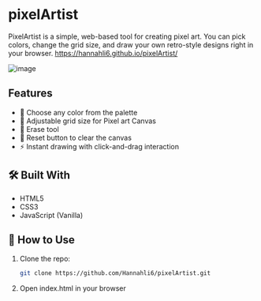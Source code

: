 # pixelArtist
PixelArtist is a simple, web-based tool for creating pixel art. You can pick colors, change the grid size, and draw your own retro-style designs right in your browser.
https://hannahli6.github.io/pixelArtist/

![image](https://user-images.githubusercontent.com/46640853/183540758-7f6885da-0649-419e-b9e2-80771cc3533d.png)

## Features

- 🎨 Choose any color from the palette
- 🧱 Adjustable grid size for Pixel art Canvas
- 🧹 Erase tool
- 🔄 Reset button to clear the canvas
- ⚡ Instant drawing with click-and-drag interaction


## 🛠️ Built With

- HTML5
- CSS3
- JavaScript (Vanilla)
  
## 🧪 How to Use

1. Clone the repo:
   ```bash
   git clone https://github.com/Hannahli6/pixelArtist.git
2. Open index.html in your browser
